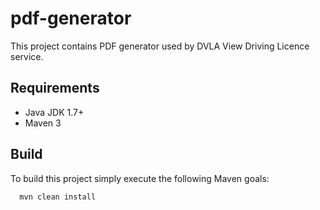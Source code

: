 pdf-generator
========

This project contains PDF generator used by DVLA View Driving Licence service.

## Requirements

 * Java JDK 1.7+
 * Maven 3

## Build

To build this project simply execute the following Maven goals:

```bash
  mvn clean install
```
